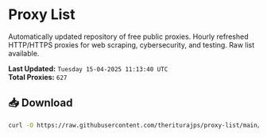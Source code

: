 # Proxy List

Automatically updated repository of free public proxies. Hourly refreshed HTTP/HTTPS proxies for web scraping, cybersecurity, and testing. Raw list available.

**Last Updated:** `Tuesday 15-04-2025 11:13:40 UTC`  
**Total Proxies:** `627`

## 📥 Download
```bash
curl -O https://raw.githubusercontent.com/theriturajps/proxy-list/main/proxies.txt
